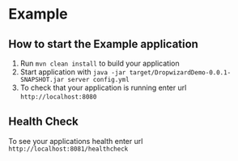 # Example

How to start the Example application
---

1. Run `mvn clean install` to build your application
1. Start application with `java -jar target/DropwizardDemo-0.0.1-SNAPSHOT.jar server config.yml`
1. To check that your application is running enter url `http://localhost:8080`

Health Check
---

To see your applications health enter url `http://localhost:8081/healthcheck`
